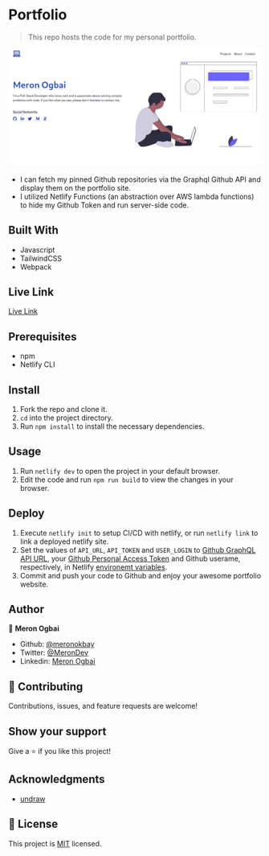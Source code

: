 # Portfolio

> This repo hosts the code for my personal portfolio.

![screenshot](./app_screenshot.png)

- I can fetch my pinned Github repositories via the Graphql Github API and display them on the portfolio site.
- I utilized Netlify Functions (an abstraction over AWS lambda functions) to hide my Github Token and run server-side code.

## Built With

- Javascript
- TailwindCSS
- Webpack

## Live Link

[Live Link](https://meronogbai.me)

## Prerequisites

- npm
- Netlify CLI

## Install

1. Fork the repo and clone it.
1. `cd` into the project directory.
1. Run `npm install` to install the necessary dependencies.

## Usage

1. Run `netlify dev` to open the project in your default browser.
1. Edit the code and run `npm run build` to view the changes in your browser.

## Deploy

1. Execute `netlify init` to setup CI/CD with netlify, or run `netlify link` to link a deployed netlify site.
1. Set  the values of `API_URL`, `API_TOKEN` and `USER_LOGIN` to [Github GraphQL API URL](https://docs.github.com/en/graphql/guides/forming-calls-with-graphql#the-graphql-endpoint), your [Github Personal Access Token](https://github.com/settings/tokens) and Github userame, respectively, in Netlify [environemt variables](https://docs.netlify.com/configure-builds/environment-variables/).
1. Commit and push your code to Github and enjoy your awesome portfolio website.

## Author

👤 **Meron Ogbai**

- Github: [@meronokbay](https://github.com/meronokbay)
- Twitter: [@MeronDev](https://twitter.com/MeronDev)
- Linkedin: [Meron Ogbai](https://linkedin.com/in/meron-ogbai/)

## 🤝 Contributing

Contributions, issues, and feature requests are welcome!

## Show your support

Give a ⭐️ if you like this project!

## Acknowledgments

- [undraw](https://undraw.co/)

## 📝 License

This project is [MIT](./LICENSE) licensed.
